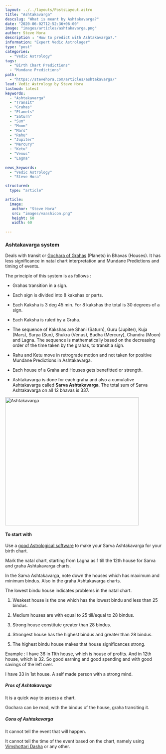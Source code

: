 ```yaml
---
layout: ../../layouts/PostsLayout.astro
title: "Ashtakavarga"
descslug: "What is meant by Ashtakavarga?"
date: "2020-06-02T12:52:36+06:00"
image: "images/articles/ashtakavarga.png"
author: Steve Hora
description : "How to predict with Ashtakavarga?."
information: "Expert Vedic Astrologer"
type: "post"
categories: 
  - "Vedic Astrology"
tags:
  - "Birth Chart Predictions"
  - "Mundane Predictions"
path:
  - "https://stevehora.com/articles/ashtakavarga/"
lead: Vedic Astrology by Steve Hora
lastmod: latest 
keywords:
  - "Ashtakavarga"
  - "Transit"
  - "Grahas"
  - "Planets"
  - "Saturn"
  - "Sun"
  - "Moon"
  - "Mars"
  - "Rahu"
  - "Jupiter"
  - "Mercury"
  - "Ketu"
  - "Venus"
  - "Lagna"
  
news_keywords:
  - "Vedic Astrology"
  - "Steve Hora"

structured:
  type: "article"

article:
  image:
   author: "Steve Hora"
   src: "images/vaashicon.png"
   height: 60
   width: 60
 
---
```


### Ashtakavarga system
Deals with transit or [Gochara of Grahas](https://www.wisdomlib.org/definition/gochara) (Planets) in Bhavas (Houses). It has less significance in natal chart interpretation and Mundane Predictions and timing of events.

The principle of this system is as follows :

* Grahas transition in a sign.

* Each sign is divided into 8 kakshas or parts.

* Each Kaksha is 3 deg 45 min. For 8 kakshas the total is 30 degrees of a sign.

* Each Kaksha is ruled by a Graha.

* The sequence of Kakshas are Shani (Saturn), Guru (Jupiter), Kuja (Mars), Surya (Sun), Shukra (Venus), Budha (Mercury), Chandra (Moon) and Lagna. The sequence is mathematically based on the decreasing order of the time taken by the grahas, to transit a sign.

* Rahu and Ketu move in retrograde motion and not taken for positive Mundane Predictions in Ashtakavarga.

* Each house of a Graha and Houses gets benefitted or strength.

* Ashtakavarga is done for each graha and also a cumulative Ashtakavarga called  **Sarva Ashtakavarga**. The total sum of Sarva Ashtakavarga on all 12 bhavas is 337.

<img src="/images/articles/ashtakavarga.png" alt="Ashtakavarga" width="428" height="411">

#### To start with

Use a [good Astrological software](https://jagannatha-hora.informer.com/8.0/) to make your Sarva Ashtakavarga for your birth chart.

Mark the natal chart, starting from Lagna as 1 till the 12th house for Sarva and graha Ashtakavarga charts.

In the Sarva Ashtakavarga, note down the houses which has maximum and minimum bindus. Also in the graha Ashtakavarga charts.

The lowest bindu house indicates problems in the natal chart.

1. Weakest house is the one which has the lowest bindu and less than 25 bindus.

2. Medium houses are with equal to 25 till/equal to 28 bindus.

3. Strong house constitute greater than 28 bindus.

4. Strongest house has the highest bindus and greater than 28 bindus.

5. The highest bindu house makes that house significances strong.

Example : I have 36 in 11th house, which is house of profits. And in 12th house, which is 32. So good earning and good spending and with good savings of the left over.

I have 33 in 1st house. A self made person with a strong mind.

##### Pros of Ashtakavarga

It is a quick way to assess a chart.

Gochara can be read, with the bindus of the house, graha transiting it.

##### Cons of Ashtakavarga

It cannot tell the event that will happen.

It cannot tell the time of the event based on the chart, namely using [Vimshottari Dasha](https://en.wikipedia.org/wiki/Dasha_(astrology)) or any other.